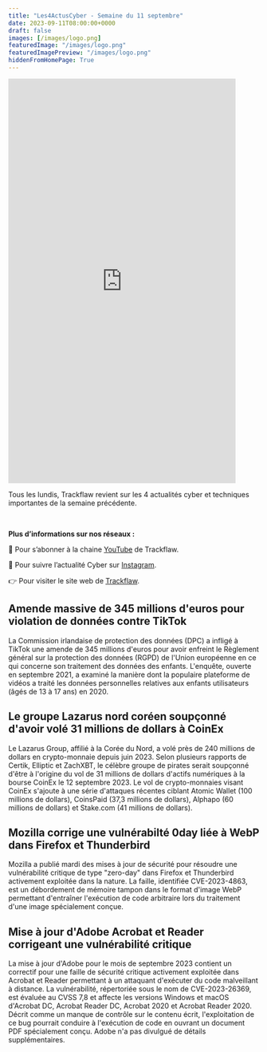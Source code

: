 ```yaml
---
title: "Les4ActusCyber - Semaine du 11 septembre"
date: 2023-09-11T08:00:00+0000
draft: false
images: [/images/logo.png]
featuredImage: "/images/logo.png"
featuredImagePreview: "/images/logo.png"
hiddenFromHomePage: True
---
```

    
<div class="flex-container">
   <div class="flex-items">
   <iframe width="456" height="811" src="https://www.youtube.com/embed/XM2DCh1gXSw" title="#Les4ActusCyber - Semaine du 11 septembre" frameborder="0" allow="accelerometer; autoplay; clipboard-write; encrypted-media; gyroscope; picture-in-picture; web-share" allowfullscreen></iframe>
   </div>

   <div class="flex-items">
      <p>Tous les lundis, Trackflaw revient sur les 4 actualités cyber et techniques importantes de la semaine précédente.</p>
      <br>
      <p><strong>Plus d’informations sur nos réseaux :</strong></p>
      <p>🔴 Pour s’abonner à la chaine <a href="https://www.youtube.com/@trackflaw" target="_blank" rel="noopener noreffer ">YouTube</a> de Trackflaw.</p>
      <p>📸 Pour suivre l’actualité Cyber sur <a href="https://www.instagram.com/trackflaw/" target="_blank" rel="noopener noreffer ">Instagram</a>.</p>
      <p>👉 Pour visiter le site web de <a href="https://trackflaw.com" target="_blank" rel="noopener noreffer ">Trackflaw</a>.</p>
   </div>
</div>
    
## Amende massive de 345 millions d'euros pour violation de données contre TikTok

La Commission irlandaise de protection des données (DPC) a infligé à TikTok une amende de 345 millions d'euros pour avoir enfreint le Règlement général sur la protection des données (RGPD) de l'Union européenne en ce qui concerne son traitement des données des enfants.
L'enquête, ouverte en septembre 2021, a examiné la manière dont la populaire plateforme de vidéos a traité les données personnelles relatives aux enfants utilisateurs (âgés de 13 à 17 ans) en 2020.


## Le groupe Lazarus nord coréen soupçonné d'avoir volé 31 millions de dollars à CoinEx

Le Lazarus Group, affilié à la Corée du Nord, a volé près de 240 millions de dollars en crypto-monnaie depuis juin 2023.
Selon plusieurs rapports de Certik, Elliptic et ZachXBT, le célèbre groupe de pirates serait soupçonné d'être à l'origine du vol de 31 millions de dollars d'actifs numériques à la bourse CoinEx le 12 septembre 2023. Le vol de crypto-monnaies visant CoinEx s'ajoute à une série d'attaques récentes ciblant Atomic Wallet (100 millions de dollars), CoinsPaid (37,3 millions de dollars), Alphapo (60 millions de dollars) et Stake.com (41 millions de dollars).


## Mozilla corrige une vulnérabilté 0day liée à WebP dans Firefox et Thunderbird

Mozilla a publié mardi des mises à jour de sécurité pour résoudre une vulnérabilité critique de type "zero-day" dans Firefox et Thunderbird activement exploitée dans la nature.
La faille, identifiée CVE-2023-4863, est un débordement de mémoire tampon dans le format d'image WebP permettant d'entraîner l'exécution de code arbitraire lors du traitement d'une image spécialement conçue.


## Mise à jour d'Adobe Acrobat et Reader corrigeant une vulnérabilité critique

La mise à jour d'Adobe pour le mois de septembre 2023 contient un correctif pour une faille de sécurité critique activement exploitée dans Acrobat et Reader permettant à un attaquant d'exécuter du code malveillant à distance.
La vulnérabilité, répertoriée sous le nom de CVE-2023-26369, est évaluée au CVSS 7,8 et affecte les versions Windows et macOS d'Acrobat DC, Acrobat Reader DC, Acrobat 2020 et Acrobat Reader 2020.
Décrit comme un manque de contrôle sur le contenu écrit, l'exploitation de ce bug pourrait conduire à l'exécution de code en ouvrant un document PDF spécialement conçu. Adobe n'a pas divulgué de détails supplémentaires.

